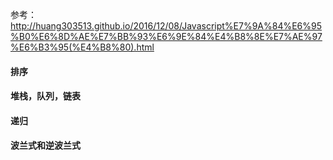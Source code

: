 参考： http://huang303513.github.io/2016/12/08/Javascript%E7%9A%84%E6%95%B0%E6%8D%AE%E7%BB%93%E6%9E%84%E4%B8%8E%E7%AE%97%E6%B3%95(%E4%B8%80).html

#### 排序

#### 堆栈，队列，链表

#### 递归

#### 波兰式和逆波兰式